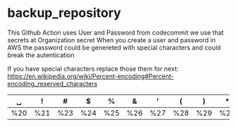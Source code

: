 # backup_repository

This Github Action uses 
User and Password from codecommit we use that secrets at Organization secret
When you create a user and password in AWS the password could be genereted with special characters and could break the autentication

If you have special characters replace those them for next:
https://en.wikipedia.org/wiki/Percent-encoding#Percent-encoding_reserved_characters

  

|␣ | ! | #| $ | % | & | '|  ( | ) | * | + | , | / | : | ; |  = | ? | @ | [ | ] |
---| --- |--- |--- | ---| ---| ---| ---| ---| ---| ---| ---| ---| ---| ---| ---| ---| ---| ---| ---|
%20  | %21 | %23 | %24 | %25 | %26 |  %27 | %28 | %29 | %2A| %2B| %2C | %2F | %3A | %3B | %3D | %3F | %40	| %5B|	%5D



